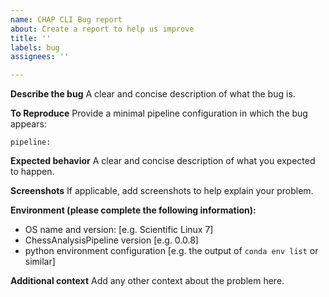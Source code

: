 ```yaml
---
name: CHAP CLI Bug report
about: Create a report to help us improve
title: ''
labels: bug
assignees: ''

---
```


**Describe the bug**
A clear and concise description of what the bug is.

**To Reproduce**
Provide a minimal pipeline configuration in which the bug appears:
```
pipeline:
```

**Expected behavior**
A clear and concise description of what you expected to happen.

**Screenshots**
If applicable, add screenshots to help explain your problem.

**Environment (please complete the following information):**
 - OS name and version: [e.g. Scientific Linux 7]
 - ChessAnalysisPipeline version [e.g. 0.0.8]
 - python environment configuration [e.g. the output of `conda env list` or similar]

**Additional context**
Add any other context about the problem here.
